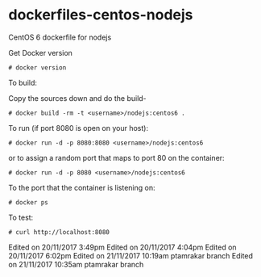 dockerfiles-centos-nodejs
=========================

CentOS 6 dockerfile for nodejs


Get Docker version

    # docker version

To build:

Copy the sources down and do the build-

    # docker build -rm -t <username>/nodejs:centos6 .

To run (if port 8080 is open on your host):

    # docker run -d -p 8080:8080 <username>/nodejs:centos6

or to assign a random port that maps to port 80 on the container:

    # docker run -d -p 8080 <username>/nodejs:centos6

To the port that the container is listening on:

    # docker ps

To test:

    # curl http://localhost:8080

Edited on 20/11/2017 3:49pm
Edited on 20/11/2017 4:04pm
Edited on 20/11/2017 6:02pm
Edited on 21/11/2017 10:19am ptamrakar branch
Edited on 21/11/2017 10:35am ptamrakar branch